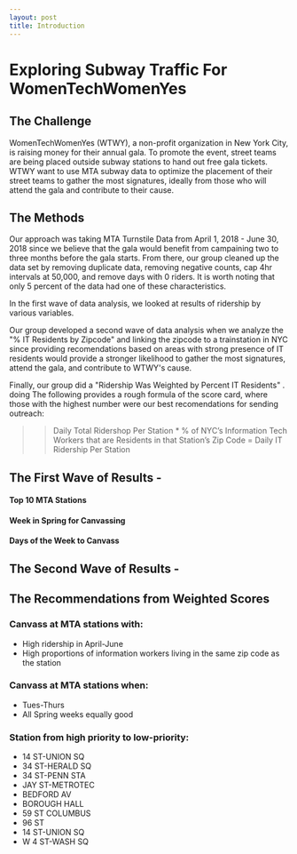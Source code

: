 ```yaml
---
layout: post
title: Introduction
---
```


# Exploring Subway Traffic For WomenTechWomenYes 

## The Challenge
WomenTechWomenYes (WTWY), a non-profit organization in New York City, is raising money for their annual gala. 
To promote the event, street teams are being placed outside subway stations to hand out free gala tickets.
WTWY want to use  MTA subway data to optimize the placement of their street teams to gather the most signatures, 
ideally from those who will attend the gala and contribute to their cause.

## The Methods

Our approach was taking MTA Turnstile Data from April 1, 2018 - June 30, 2018 since we believe that the gala would
benefit from campaining two to three months before the gala starts. From there, our group cleaned up the data set by 
removing duplicate data, removing negative counts, cap 4hr intervals at 50,000, and remove days with 0 riders.
It is worth noting that only 5 percent of the data had one of these characteristics. 

In the first wave of data analysis, we looked at results of ridership by various variables.

Our group developed a second wave of data analysis when we analyze the "% IT Residents by Zipcode" and linking the 
zipcode to a trainstation in NYC since providing recomendations based on areas with strong presence of IT residents
would provide a stronger likelihood to gather the most signatures, attend the gala, and contribute to WTWY's cause.

Finally, our group did a "Ridership Was Weighted by Percent IT Residents" . doing The following provides a rough formula
of the score card, where those with the highest number were our best recomendations for sending outreach:

>> Daily Total Ridershop Per Station * % of NYC’s Information Tech Workers that are Residents in that Station’s Zip Code = Daily IT Ridership Per Station


## The First Wave of Results -

#### Top 10 MTA Stations 



#### Week in Spring for Canvassing


#### Days of the Week to Canvass


## The Second Wave of Results -





## The Recommendations from Weighted Scores
### Canvass at MTA stations with:
* High ridership in April-June
* High proportions of information workers living in the same zip code as the station
### Canvass at MTA stations when: 
* Tues-Thurs
* All Spring weeks equally good
### Station from high priority to low-priority:
* 14 ST-UNION SQ
* 34 ST-HERALD SQ
* 34 ST-PENN STA
* JAY ST-METROTEC
* BEDFORD AV
* BOROUGH HALL
* 59 ST COLUMBUS
* 96 ST
* 14 ST-UNION SQ
* W 4 ST-WASH SQ


































